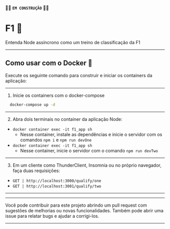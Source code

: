 🧱🧱 **``EM CONSTRUÇÃO``** 🧱🧱

# F1 🏁
Entenda Node assíncrono como um treino de classificação da F1

---

## Como usar com o Docker 🐳
Execute os seguinte comando para construir e iniciar os containers da aplicação:

---

1. Inicie os containers com o docker-compose

```sh
  docker-compose up -d
```
---

2. Abra dois terminais no container da aplicação Node:
- ``docker container exec -it f1_app sh``
  - Nesse container, instale as dependências e inicie o servidor com os comandos ``npm i`` e `npm run devOne`
- ``docker container exec -it f1_app sh``
  - Nesse container, inicie o servidor com o comando `npm run devTwo`
---

3. Em um cliente como ThunderClient, Insomnia ou no próprio navegador, faça duas requisições:
- `GET | http://localhost:3000/qualify/one`
- `GET | http://localhost:3001/qualify/two`
---

----
Você pode contribuir para este projeto abrindo um pull request com sugestões de melhorias ou novas funcionalidades. Também pode abrir uma issue para relatar bugs e ajudar a corrigi-los.

----

